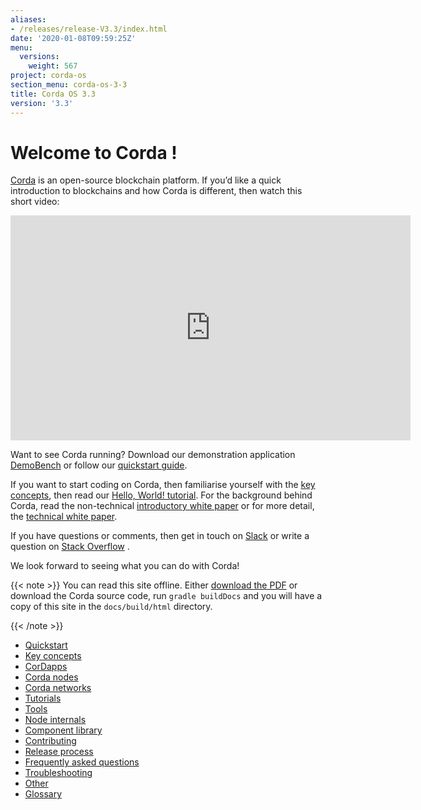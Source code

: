 ```yaml
---
aliases:
- /releases/release-V3.3/index.html
date: '2020-01-08T09:59:25Z'
menu:
  versions:
    weight: 567
project: corda-os
section_menu: corda-os-3-3
title: Corda OS 3.3
version: '3.3'
---
```



# Welcome to Corda !

[Corda](https://www.corda.net/) is an open-source blockchain platform. If you’d like a quick introduction to blockchains and how Corda is different, then watch this short video:

<embed>
<iframe src="https://player.vimeo.com/video/205410473" width="640" height="360" frameborder="0" webkitallowfullscreen="true" mozallowfullscreen="true" allowfullscreen="true"></iframe>


</embed>


Want to see Corda running? Download our demonstration application [DemoBench](https://www.corda.net/downloads/) or
follow our [quickstart guide](quickstart-index.md).

If you want to start coding on Corda, then familiarise yourself with the [key concepts](key-concepts.md), then read
our [Hello, World! tutorial](hello-world-introduction.md). For the background behind Corda, read the non-technical
[introductory white paper](/en/pdf/corda-introductory-whitepaper.pdf) or for more detail, the [technical white paper](/en/pdf/corda-technical-whitepaper.pdf).

If you have questions or comments, then get in touch on [Slack](https://slack.corda.net/) or write a question on
[Stack Overflow](https://stackoverflow.com/questions/tagged/corda) .

We look forward to seeing what you can do with Corda!

{{< note >}}
You can read this site offline. Either [download the PDF](_static/corda-developer-site.pdf) or download the Corda source code, run `gradle buildDocs` and you will have
a copy of this site in the `docs/build/html` directory.

{{< /note >}}





* [Quickstart](quickstart-index.md)
* [Key concepts](key-concepts.md)
* [CorDapps](building-a-cordapp-index.md)
* [Corda nodes](corda-nodes-index.md)
* [Corda networks](corda-networks-index.md)
* [Tutorials](tutorials-index.md)
* [Tools](tools-index.md)
* [Node internals](node-internals-index.md)
* [Component library](component-library-index.md)
* [Contributing](contributing-index.md)
* [Release process](release-process-index.md)
* [Frequently asked questions](faq.md)
* [Troubleshooting](troubleshooting.md)
* [Other](other-index.md)
* [Glossary](glossary.md)



